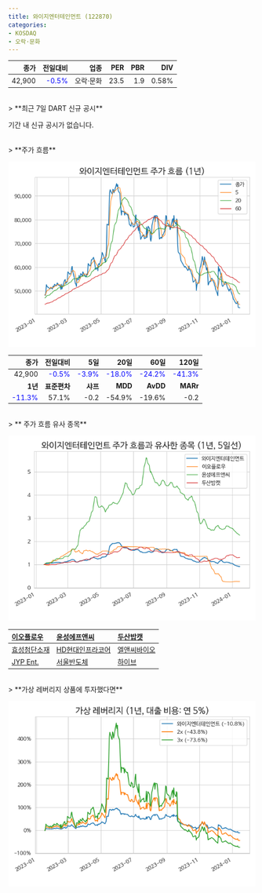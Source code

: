 ```yaml
---
title: 와이지엔터테인먼트 (122870)
categories:
- KOSDAQ
- 오락·문화
---
```


|**종가**|**전일대비**|**업종**|**PER**|**PBR**|**DIV**|
|-------:|-----------:|-------:|------:|------:|------:|
|42,900|<span style="color: blue">-0.5%</span>|오락·문화|23.5|1.9|0.58%|

<!-- more -->

<br>
> **최근 7일 DART 신규 공시<a id="dart"></a>**

기간 내 신규 공시가 없습니다.

<br>
> **주가 흐름<a id="price"></a>**

![122870](/assets/images/stock/122870.png)

|**종가**|**전일대비**|**5일**|**20일**|**60일**|**120일**|
|-------:|-----------:|------:|-------:|-------:|--------:|
| 42,900 | <span style="color: blue">-0.5%</span> | <span style="color: blue">-3.9%</span> | <span style="color: blue">-18.0%</span> | <span style="color: blue">-24.2%</span> | <span style="color: blue">-41.3%</span> |
|**1년**|**표준편차**|**샤프**|**MDD**|**AvDD**|**MARr**|
| <span style="color: blue">-11.3%</span> | 57.1% | -0.2 | -54.9% | -19.6% | -0.2 |

<br>
> ** 주가 흐름 유사 종목<a id="corr"></a>**

![122870](/assets/images/stock/122870_corr.png)

| [이오플로우](/294090/) | [윤성에프앤씨](/372170/) | [두산밥캣](/241560/) |
|:---------------------------------------|:---------------------------------------|:---------------------------------------|
| [효성첨단소재](/298050/) | [HD현대인프라코어](/042670/) | [엘앤씨바이오](/290650/) |
| [JYP Ent.](/035900/) | [서울반도체](/046890/) | [하이브](/352820/) |

<br>
> **가상 레버리지 상품에 투자했다면<a id="2x"></a>**

![122870](/assets/images/stock/122870_2x.png)

[^corr]: 상관계수를 이용하여 분석하였습니다.